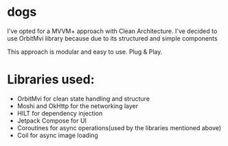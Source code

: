 # dogs

I've opted for a MVVM+ approach with Clean Architecture.
I've decided to use OrbitMvi library because due to its structured and simple components

This approach is modular and easy to use. Plug & Play.

# Libraries used:
 - OrbitMvi for clean state handling and structure 
 - Moshi and OkHttp for the networking layer
 - HILT for dependency injection
 - Jetpack Compose for UI
 - Coroutines for async operations(used by the libraries mentioned above)
 - Coil for async image loading
